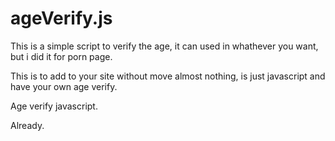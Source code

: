 # ageVerify.js
This is a simple script to verify the age, it can used in whathever you want, but i did it for porn page.

This is to add to your site without move almost nothing, is just javascript and have your own age verify.

Age verify javascript.

Already.

